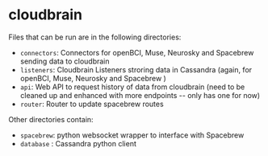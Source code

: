 cloudbrain
==========

Files that can be run are in the following directories:

- `connectors`: Connectors for openBCI, Muse, Neurosky and Spacebrew sending data to cloudbrain
- `listeners`: Cloudbrain Listeners stroring data in Cassandra (again, for openBCI, Muse, Neurosky and Spacebrew )
- `api`: Web API to request history of data from cloudbrain (need to be cleaned up and enhanced with more endpoints -- only has one for now)
- `router`: Router to update spacebrew routes


Other directories contain:
- `spacebrew`: python websocket wrapper to interface with Spacebrew
- `database` : Cassandra python client
